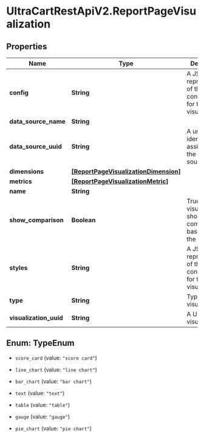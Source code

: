 # UltraCartRestApiV2.ReportPageVisualization

## Properties
Name | Type | Description | Notes
------------ | ------------- | ------------- | -------------
**config** | **String** | A JSON representation of the configuration for this visualization | [optional] 
**data_source_name** | **String** |  | [optional] 
**data_source_uuid** | **String** | A unique identifier assigned to the data source. | [optional] 
**dimensions** | [**[ReportPageVisualizationDimension]**](ReportPageVisualizationDimension.md) |  | [optional] 
**metrics** | [**[ReportPageVisualizationMetric]**](ReportPageVisualizationMetric.md) |  | [optional] 
**name** | **String** |  | [optional] 
**show_comparison** | **Boolean** | True if the visualization should show a comparison based upon the date range | [optional] 
**styles** | **String** | A JSON representation of the style configuration for this visualization | [optional] 
**type** | **String** | Type of visualization | [optional] 
**visualization_uuid** | **String** | A UUID for the visualization | [optional] 


<a name="TypeEnum"></a>
## Enum: TypeEnum


* `score_card` (value: `"score card"`)

* `line_chart` (value: `"line chart"`)

* `bar_chart` (value: `"bar chart"`)

* `text` (value: `"text"`)

* `table` (value: `"table"`)

* `gauge` (value: `"gauge"`)

* `pie_chart` (value: `"pie chart"`)




